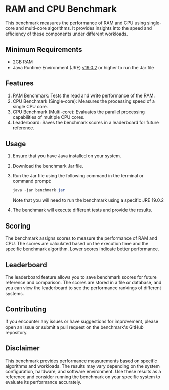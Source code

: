 # RAM and CPU Benchmark

This benchmark measures the performance of RAM and CPU using single-core and multi-core algorithms. It provides insights into the speed and efficiency of these components under different workloads.

## Minimum Requirements

- 2GB RAM
- Java Runtime Environment (JRE) [v19.0.2](https://www.oracle.com/java/technologies/javase/jdk19-archive-downloads.html) or higher to run the Jar file

## Features

1. RAM Benchmark: Tests the read and write performance of the RAM.
2. CPU Benchmark (Single-core): Measures the processing speed of a single CPU core.
3. CPU Benchmark (Multi-core): Evaluates the parallel processing capabilities of multiple CPU cores.
4. Leaderboard: Saves the benchmark scores in a leaderboard for future reference.

## Usage

1. Ensure that you have Java installed on your system.
2. Download the benchmark Jar file.
3. Run the Jar file using the following command in the terminal or command prompt:

   ```powershell
   java -jar benchmark.jar
   ```
   Note that you will need to run the benchmark using a specific JRE 19.0.2

4. The benchmark will execute different tests and provide the results.

## Scoring

The benchmark assigns scores to measure the performance of RAM and CPU. The scores are calculated based on the execution time and the specific benchmark algorithm. Lower scores indicate better performance.

## Leaderboard

The leaderboard feature allows you to save benchmark scores for future reference and comparison. The scores are stored in a file or database, and you can view the leaderboard to see the performance rankings of different systems.

## Contributing

If you encounter any issues or have suggestions for improvement, please open an issue or submit a pull request on the benchmark's GitHub repository.

## Disclaimer

This benchmark provides performance measurements based on specific algorithms and workloads. The results may vary depending on the system configuration, hardware, and software environment. Use these results as a reference and consider running the benchmark on your specific system to evaluate its performance accurately.
